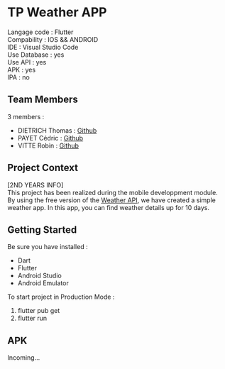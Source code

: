 # TP Weather APP

Langage code : Flutter  
Compability : IOS && ANDROID  
IDE : Visual Studio Code  
Use Database : yes  
Use API : yes  
APK : yes  
IPA : no  

## Team Members

3 members :  

- DIETRICH Thomas : [Github](https://github.com/Kierha)
- PAYET Cédric : [Github](https://github.com/CPAYET974)
- VITTE Robin : [Github](https://github.com/robinhio)

## Project Context

[2ND YEARS INFO]  
This project has been realized during the mobile developpment module.  
By using the free version of the [Weather API](https://openweathermap.org/api), we have created a simple weather app.
In this app, you can find weather details up for 10 days.

## Getting Started

Be sure you have installed :  

- Dart
- Flutter
- Android Studio
- Android Emulator

To start project in Production Mode :  

1. flutter pub get
2. flutter run

## APK

Incoming...
